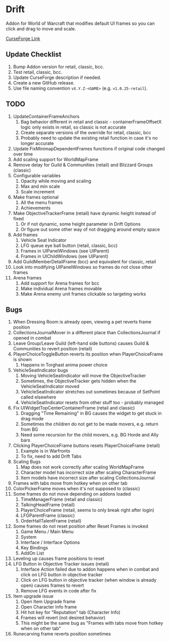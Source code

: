 # Drift
Addon for World of Warcraft that modifies default UI frames so you can click and drag to move and scale.

[CurseForge Link](https://www.curseforge.com/wow/addons/drift)

## Update Checklist
1. Bump Addon version for retail, classic, bcc.
1. Test retail, classic, bcc.
1. Update CurseForge description if needed.
1. Create a new GitHub release.
1. Use file naming convention `vX.Y.Z-<GAME>` (e.g. `v1.0.25-retail`).

## TODO
1. UpdateContainerFrameAnchors
   1. Bag behavior different in retail and classic - containerFrameOffsetX logic only exists in retail, so classic is not accurate
   1. Create separate versions of the override for retail, classic, bcc
   1. Probably need to update the existing retail function in case it's no longer accurate
1. Update FixMinimapDependentFrames functions if original code changed over time
1. Add scaling support for WorldMapFrame
1. Remove delay for Guild & Communities (retail) and Blizzard Groups (classic)
1. Configurable variables
   1. Opacity while moving and scaling
   1. Max and min scale
   1. Scale increment
1. Make frames optional
   1. All the menu frames
   1. Achievements
1. Make ObjectiveTrackerFrame (retail) have dynamic height instead of fixed
   1. Or if not dynamic, some height parameter in Drift Options
   1. Or figure out some other way of not dragging around empty space
1. Add frames
   1. Vehicle Seat Indicator
   1. LFG queue eye ball button (retail, classic, bcc)
   1. Frames in UIPanelWindows (see UIParent)
   1. Frames in UIChildWindows (see UIParent)
1. Add GuildMemberDetailFrame (bcc) and equivalent for classic, retail
1. Look into modifying UIPanelWindows so frames do not close other frames
1. Arena frames
   1. Add support for Arena frames for bcc
   1. Make individual Arena frames movable
   1. Make Arena enemy unit frames clickable so targeting works

## Bugs
1. When Dressing Room is already open, viewing a pet reverts frame position
1. CollectionsJournalMover in a different place than CollectionsJournal if opened in combat
1. Leave Group/Leave Guild (left-hand side buttons) causes Guild & Communities to revert position (retail)
1. PlayerChoiceToggleButton reverts its position when PlayerChoiceFrame is shown
   1. Happens in Torghast anima power choice
1. VehicleSeatIndicator bugs
   1. Moving VehicleSeatIndicator will move the ObjectiveTracker
   1. Sometimes, the ObjectiveTracker gets hidden when the VehicleSeatIndicator moved
   1. VehicleSeatIndicator stretches out sometimes because of SetPoint called elsewhere
   1. VehicleSeatIndicator resets from other stuff too - probably managed
1. Fix UIWidgetTopCenterContainerFrame (retail and classic)
   1. Dragging "Time Remaining" in BG causes the widget to get stuck in drag mode
   1. Sometimes the children do not get to be made movers, e.g. return from BG
   1. Need some recursion for the child movers, e.g. BG Horde and Ally bars
1. Clicking PlayerChoiceFrame buttons resets PlayerChoiceFrame (retail)
   1. Example is in Warfronts
   1. To fix, need to add Drift Tabs
1. Scaling Bugs
   1. Map does not work correctly after scaling WorldMapFrame
   1. Character model has incorrect size after scaling CharacterFrame
   1. Item models have incorrect size after scaling CollectionsJournal
1. Frames with tabs move from hotkey when on other tab
1. ColorPickerFrame moves when it's not supposed to (classic)
1. Some frames do not move depending on addons loaded
   1. TimeManagerFrame (retail and classic)
   1. TalkingHeadFrame (retail)
   1. PlayerChoiceFrame (retail, seems to only break right after login)
   1. LFGParentFrame (classic)
   1. OrderHallTalentFrame (retail)
1. Some frames do not reset position after Reset Frames is invoked
   1. Game Menu / Main Menu
   1. System
   1. Interface / Interface Options
   1. Key Bindings
   1. AddOn List
1. Leveling up causes frame positions to reset
1. LFG Button in Objective Tracker issues (retail)
   1. Interface Action failed due to addon happens when in combat and click on LFG button in objective tracker
   1. Click on LFG button in objective tracker (when window is already open) causes frames to revert
   1. Remove LFG events in code after fix
1. Item upgrade issue
   1. Open Item Upgrade frame
   1. Open Character Info frame
   1. Hit hot key for "Reputation" tab (Character Info)
   1. Frames will revert (not desired behavior)
   1. This might be the same bug as "Frames with tabs move from hotkey when on other tab"
1. Runecarving frame reverts position sometimes
